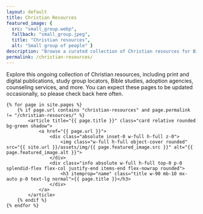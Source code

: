 ```yaml
---
layout: default
title: Christian Resources
featured_image: {
  src: "small_group.webp",
  fallback: "small_group.jpeg",
  title: "Christian resources",
  alt: "Small group of people" }
description: "Browse a curated collection of Christian resources for Bible study, child welfare, counseling, and more."
permalink: /christian-resources/
---
```


Explore this ongoing collection of Christian resources, including print and digital publications, study group locators, Bible studies, adoption agencies, counseling services, and more. You can expect these pages to be updated occasionally, so please check back here often.

  <!-- Cards Gallery : START -->
  <div class="cards-gallery mt-16 lg:mt-24">

    {% for page in site.pages %}
		{% if page.url contains "christian-resources" and page.permalink != "/christian-resources/" %}
			<article title="{{ page.title }}" class="card relative rounded bg-green shadow">
				<a href="{{ page.url }}">
					<div class="absolute inset-0 w-full h-full z-0">
						<img class="w-full h-full object-cover rounded" src="{{ site.url }}/assets/img/{{ page.featured_image.src }}" alt="{{ page.featured_image.alt }}">
					</div>
					<div class="info absolute w-full h-full top-0 p-0 splendid-flex flex-col justify-end items-end flex-nowrap rounded">
						<h3 itemprop="name" class="title w-90 mb-10 mx-auto p-0 text-lg normal">{{ page.title }}</h3>
					</div>
				</a>
			</article>
		{% endif %}
    {% endfor %}

  </div>
  <!-- Cards Gallery : END -->